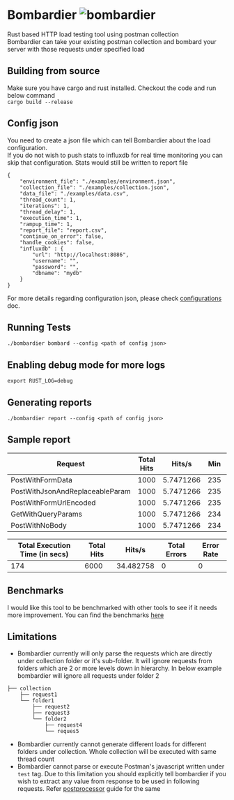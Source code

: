 # Bombardier ![bombardier](https://github.com/coding-yogi/bombardier/workflows/bombardier/badge.svg)
Rust based HTTP load testing tool using postman collection  
Bombardier can take your existing postman collection and bombard your server with those requests under specified load  
  
## Building from source
Make sure you have cargo and rust installed. Checkout the code and run below command   
`cargo build --release`  
  
## Config json
You need to create a json file which can tell Bombardier about the load configuration.  
If you do not wish to push stats to influxdb for real time monitoring you can skip that configuration. Stats would still be written to report file

```
{
    "environment_file": "./examples/environment.json",
    "collection_file": "./examples/collection.json",
    "data_file": "./examples/data.csv",
    "thread_count": 1,
    "iterations": 1,
    "thread_delay": 1,
    "execution_time": 1,
    "rampup_time": 1,
    "report_file": "report.csv",
    "continue_on_error": false,
    "handle_cookies": false,
    "influxdb" : {
        "url": "http://localhost:8086",
        "username": "",
        "password": "",
        "dbname": "mydb"
    }
}
```

For more details regarding configuration json, please check [configurations](docs/configuration.md) doc.  

## Running Tests
`./bombardier bombard --config <path of config json>`

## Enabling debug mode for more logs
`export RUST_LOG=debug`

## Generating reports
`./bombardier report --config <path of config json>`  
  
## Sample report
| Request                         | Total Hits | Hits/s    | Min | Avg | Max  | 90% | 95% | 99% | Errors | Error Rate |
|---------------------------------|------------|-----------|-----|-----|------|-----|-----|-----|--------|------------|
| PostWithFormData                | 1000       | 5.7471266 | 235 | 282 | 1312 | 300 | 304 | 398 | 0      | 0          |
| PostWithJsonAndReplaceableParam | 1000       | 5.7471266 | 235 | 280 | 1308 | 296 | 304 | 335 | 0      | 0          |
| PostWithFormUrlEncoded          | 1000       | 5.7471266 | 235 | 281 | 882  | 296 | 304 | 783 | 0      | 0          |
| GetWithQueryParams              | 1000       | 5.7471266 | 234 | 284 | 1307 | 296 | 303 | 808 | 0      | 0          |
| PostWithNoBody                  | 1000       | 5.7471266 | 234 | 279 | 2168 | 296 | 303 | 327 | 0      | 0          |
  
  
| Total Execution Time (in secs) | Total Hits | Hits/s    | Total Errors | Error Rate |
|--------------------------------|------------|-----------|--------------|------------|
| 174                            | 6000       | 34.482758 | 0            | 0          |
  

## Benchmarks
I would like this tool to be benchmarked with other tools to see if it needs more improvement. You can find the benchmarks [here](docs/benchmarks.md)


## Limitations
* Bombardier currently will only parse the requests which are directly under collection folder or it's sub-folder. It will ignore requests from folders which are 2 or more levels down in hierarchy.
  In below example bombardier will ignore all requests under folder 2

```
├── collection
    ├── request1
    └── folder1
        ├── request2
        ├── request3
        └── folder2
            ├── request4
            └── reques5
```  
            
* Bombardier currently cannot generate different loads for different folders under collection. Whole collection will be executed with same thread count
* Bombardier cannot parse or execute Postman's javascript written under `test` tag. Due to this limitation you should explicitly tell bombardier if you wish to extract any value from response to be used in following requests. Refer [postprocessor](docs/postprocessor.md) guide for the same
